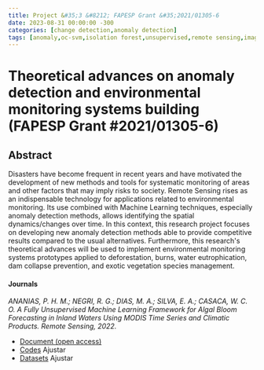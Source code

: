 ```yaml
---
title: Project &#35;3 &#8212; FAPESP Grant &#35;2021/01305-6
date: 2023-08-31 00:00:00 -300
categories: [change detection,anomaly detection]
tags: [anomaly,oc-svm,isolation forest,unsupervised,remote sensing,image,simulation,stochastic distance,sar,multispectral,clustering]  
---
```


# Theoretical advances on anomaly detection and environmental monitoring systems building (FAPESP Grant #2021/01305-6)

## Abstract

Disasters have become frequent in recent years and have motivated the development of new methods and tools for systematic monitoring of areas and other factors that may imply risks to society. Remote Sensing rises as an indispensable technology for applications related to environmental monitoring. Its use combined with Machine Learning techniques, especially anomaly detection methods, allows identifying the spatial dynamics/changes over time. In this context, this research project focuses on developing new anomaly detection methods able to provide competitive results compared to the usual alternatives. Furthermore, this research's theoretical advances will be used to implement environmental monitoring systems prototypes applied to deforestation, burns, water eutrophication, dam collapse prevention, and exotic vegetation species management.


#### Journals

*ANANIAS, P. H. M.; NEGRI, R. G.; DIAS, M. A.; SILVA, E. A.; CASACA, W. C. O. A Fully Unsupervised Machine Learning Framework for Algal Bloom Forecasting in Inland Waters Using MODIS Time Series and Climatic Products. Remote Sensing, 2022.*

- [Document (open access)](https://doi.org/10.3390/rs14174283)
- [Codes](https://doi.org/) Ajustar
- [Datasets](https://doi.org/) Ajustar

<br/><br/>



























